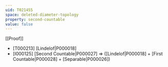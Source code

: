 ```yaml
---
uid: T021455
space: deleted-diameter-topology
property: second-countable
value: false
---
```

[[Proof]]

* [T000213] [Lindelof|P000018]
* [I000125] [Second Countable|P000027] => ([Lindelof|P000018] + [First Countable|P000028] + [Separable|P000026])

